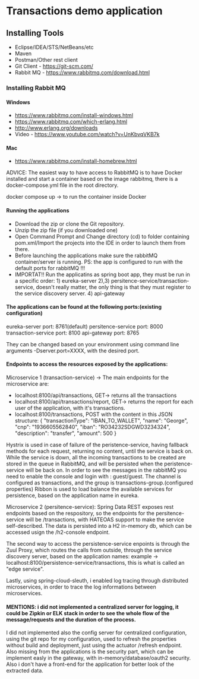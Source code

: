 # Transactions demo application

## Installing Tools
- Eclipse/IDEA/STS/NetBeans/etc
- Maven
- Postman/Other rest client
- Git Client - https://git-scm.com/
- Rabbit MQ - https://www.rabbitmq.com/download.html

### Installing Rabbit MQ

#### Windows
- https://www.rabbitmq.com/install-windows.html
- https://www.rabbitmq.com/which-erlang.html
- http://www.erlang.org/downloads
- Video - https://www.youtube.com/watch?v=UnKbvqVKB7k

#### Mac
- https://www.rabbitmq.com/install-homebrew.html

ADVICE: The easiest way to have access to RabbitMQ is to have Docker installed and start a container based on the image rabbitmq, there is a docker-compose.yml file in the root directory.

docker compose up -> to run the container inside Docker

#### Running the applications
- Download the zip or clone the Git repository.
- Unzip the zip file (if you downloaded one)
- Open Command Prompt and Change directory (cd) to folder containing pom.xml/Import the projects into the IDE in order to launch them from there.
- Before launching the applications make sure the rabbitMQ container/server is running. PS: the app is configured to run with the default ports for rabbitMQ !!!
- IMPORTAT!! Run the applicatins as spring boot app, they must be run in a specific order:
		1)	eureka-server
		2),3)	persitence-service/transaction-service, doesn't really matter, the only thing is that they must register to the service discovery server.
		4)	api-gateway

#### The applications can be found at the following ports:(existing configuration)
eureka-server port: 8761(default)
persitence-service port: 8000
transaction-service port: 8100
api-gateway port: 8765

They can be changed based on your environment using command line arguments -Dserver.port=XXXX, with the desired port.

#### Endpoints to access the resources exposed by the applications:
Microservice 1 (transaction-service) -> The main endpoints for the microservice are:
- localhost:8100/api/transactions, GET-> returns all the transactions
- localhost:8100/api/transactions/report, GET-> returns the report for each user of the application, with it's transactions.
- localhost:8100/transactions, POST with the content in this JSON structure: 
{
"transactionType": "IBAN_TO_WALLET",
"name": "George",
"cnp": "1936605562840",
"iban": "RO34232SDGWD3234324",
"description": "transfer",
"amount": 500
}

Hystrix is used in case of failure of the peristence-service, having fallback methods for each request, returning no content, until the service is back on.
While the service is down, all the incoming transactions to be created are stored in the queue in RabbitMQ, and will be persisted when the peristence-service will be back on.
In order to see the messages in the rabbitMQ you need to enable the console and login with : guest/guest. The channel is configured as transactions, and the group is transactions-group.(configured properties)
Ribbon is used to load balance the available services for persistence, based on the application name in eureka.

Microservice 2 (persitence-service): Spring Data REST exposes rest endpoints based on the respository, so the endpoints for the persitence-service will be /transactions, with HATEOAS support to make the service self-described.
The data is persisted into a H2 in-memory db, which can be accessed usign the /h2-console endpoint.

The second way to access the persistence-service enpoints is through the Zuul Proxy, which routes the calls from outside, through the service discovery server, based on the application names: example -> localhost:8100/persistence-service/transactions, this is what is called an "edge service".

Lastly, using spring-cloud-sleuth, i enabled log tracing through distributed microservices, in order to trace the log informations between microservices.

#### MENTIONS: i did not implemented a centralized server for logging, it could be Zipkin or ELK stack in order to see the whole flow of the message/requests and the duration of the process.
I did not implemented also the config server for centralized configuration, using the git repo for my configuration, used to refresh the properties without build and deployment, just using the actuator /refresh endpoint.
Also missing from the applications is the security part, which can be implement easly in the gateway, with in-memory/database/oauth2 security.
Also i don't have a front-end for the application for better look of the extracted data.
